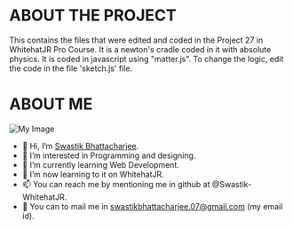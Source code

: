# ABOUT THE PROJECT
This contains the files that were edited and coded in the Project 27 in WhitehatJR Pro Course. It is a newton's cradle coded in it with absolute physics. It is coded in javascript using "matter.js". To change the logic, edit the code in the file 'sketch.js' file.

# ABOUT ME

![My Image](swastik.png)

- 👋 Hi, I’m [Swastik Bhattacharjee](https://github.com/Swastik-WhitehatJR).
- 👀 I’m interested in Programming and designing.
- 🌱 I’m currently learning Web Development.
- 💞️ I’m now learning to it on WhitehatJR.
- 📫 You can reach me by mentioning me in github at @Swastik-WhitehatJR.
- 💌 You can to mail me in swastikbhattacharjee.07@gmail.com (my email id).
